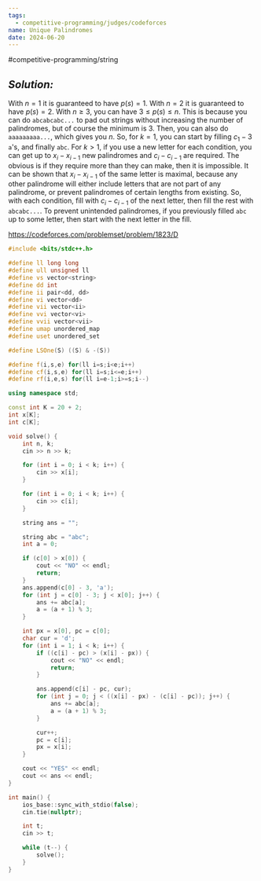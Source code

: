 ```yaml
---
tags:
  - competitive-programming/judges/codeforces
name: Unique Palindromes
date: 2024-06-20
---
```

#competitive-programming/string 
## _Solution:_
With $n=1$ it is guaranteed to have $p(s)=1$. With $n=2$ it is guaranteed to have $p(s)=2$. With $n\ge3$, you can have $3\le p(s)\le n$. This is because you can do `abcabcabc...` to pad out strings without increasing the number of palindromes, but of course the minimum is $3$. Then, you can also do `aaaaaaaaa...`, which gives you $n$. So, for $k=1$, you can start by filling $c_1-3$ `a`'s, and finally `abc`. For $k>1$, if you use a new letter for each condition, you can get up to $x_i-x_{i-1}$ new palindromes and $c_i-c_{i-1}$ are required. The obvious is if they require more than they can make, then it is impossible. It can be shown that $x_i-x_{i-1}$ of the same letter is maximal, because any other palindrome will either include letters that are not part of any palindrome, or prevent palindromes of certain lengths from existing. So, with each condition, fill with $c_i-c_{i-1}$ of the next letter, then fill the rest with `abcabc...`. To prevent unintended palindromes, if you previously filled `abc` up to some letter, then start with the next letter in the fill.

https://codeforces.com/problemset/problem/1823/D
```cpp
#include <bits/stdc++.h>

#define ll long long
#define ull unsigned ll
#define vs vector<string>
#define dd int
#define ii pair<dd, dd>
#define vi vector<dd>
#define vii vector<ii>
#define vvi vector<vi>
#define vvii vector<vii>
#define umap unordered_map
#define uset unordered_set

#define LSOne(S) ((S) & -(S))

#define f(i,s,e) for(ll i=s;i<e;i++)
#define cf(i,s,e) for(ll i=s;i<=e;i++)
#define rf(i,e,s) for(ll i=e-1;i>=s;i--)

using namespace std;

const int K = 20 + 2;
int x[K];
int c[K];

void solve() {
    int n, k;
    cin >> n >> k;

    for (int i = 0; i < k; i++) {
        cin >> x[i];
    }

    for (int i = 0; i < k; i++) {
        cin >> c[i];
    }

    string ans = "";

    string abc = "abc";
    int a = 0;

    if (c[0] > x[0]) {
        cout << "NO" << endl;
        return;
    }
    ans.append(c[0] - 3, 'a');
    for (int j = c[0] - 3; j < x[0]; j++) {
        ans += abc[a];
        a = (a + 1) % 3;
    }

    int px = x[0], pc = c[0];
    char cur = 'd';
    for (int i = 1; i < k; i++) {
        if ((c[i] - pc) > (x[i] - px)) {
            cout << "NO" << endl;
            return;
        }

        ans.append(c[i] - pc, cur);
        for (int j = 0; j < ((x[i] - px) - (c[i] - pc)); j++) {
            ans += abc[a];
            a = (a + 1) % 3;
        }

        cur++;
        pc = c[i];
        px = x[i];
    }

    cout << "YES" << endl;
    cout << ans << endl;
}

int main() {
    ios_base::sync_with_stdio(false);
    cin.tie(nullptr);

    int t;
    cin >> t;

    while (t--) {
        solve();
    }
}
```